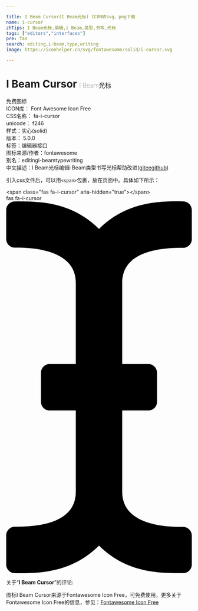 ```yaml
---

title: I Beam Cursor(I Beam光标) ICON转svg、png下载
name: i-cursor
zhTips: I Beam光标,编辑,i Beam,类型,书写,光标
tags: ["editors","interfaces"]
pre: fas
search: editing,i-beam,type,writing
image: https://iconhelper.cn/svg/fontawesome/solid/i-cursor.svg

---
```


# I Beam Cursor  <small style="font-size: 60%;font-weight: 100">I Beam光标</small>


<div class="detail-page">
<p>
<span><span class="badge-success badge">免费图标</span> </span>
<br/>
<span>
ICON库：
<span class="badge-secondary badge">Font Awesome Icon Free</span> 
</span>
<br/>
<span>
CSS名称：
<span class="badge-secondary badge">fa-i-cursor</span> 
</span>
<br/>
<span>
unicode：
<span class="badge-secondary badge">f246</span> 
<copy-btn content='f246' btn-title=""></copy-btn>
<copy-btn :content='String.fromCodePoint(parseInt("f246", 16))' btn-title="复制U"></copy-btn>
</span><br/><span>样式：<span class="badge-light badge">实心(solid)</span></span>
<br/>
<span>
版本：
<span class="badge-secondary badge">5.0.0</span> 
</span><br/><span>标签：<span class="badge-light badge"><router-link to="/tags/editors.html">编辑器</router-link></span><span class="badge-light badge"><router-link to="/tags/interfaces.html">接口</router-link></span></span>
<br/>
<span>图标来源/作者：<span class="badge-light badge">fontawesome</span></span> 
<br/>
<span>别名：<span class="badge-light badge">editing</span><span class="badge-light badge">i-beam</span><span class="badge-light badge">type</span><span class="badge-light badge">writing</span></span><br/><span class="zh-detail">中文描述：<span class="badge-primary badge">I Beam光标</span><span class="badge-primary badge">编辑</span><span class="badge-primary badge">i Beam</span><span class="badge-primary badge">类型</span><span class="badge-primary badge">书写</span><span class="badge-primary badge">光标</span><span class="help-link"><span>帮助改进</span>(<a href="https://gitee.com/liuwave/icon-helper/edit/master/json/fontawesome/solid/i-cursor.json" target="_blank" rel="noopener noreferrer">gitee</a><a href="https://github.com/liuwave/icon-helper/edit/master/json/fontawesome/solid/i-cursor.json" target="_blank" rel="noopener noreferrer">github</a></span>)</span><br/>
</p>
</div>
<div class="alert alert-dark">
  <i class="fas fa-i-cursor fa-xs"></i>
  <i class="fas fa-i-cursor fa-sm"></i>
  <i class="fas fa-i-cursor fa-lg"></i>
  <i class="fas fa-i-cursor fa-2x"></i>
  <i class="fas fa-i-cursor fa-3x"></i>
  <i class="fas fa-i-cursor fa-5x"></i>
  <i class="fas fa-i-cursor fa-7x"></i>
</div>
<div>
  <p>引入css文件后，可以用<code>&lt;span&gt;</code>包裹，放在页面中。具体如下所示：    
  </p>
  <div class="alert alert-primary" style="font-size: 14px">
    &lt;span class="fas fa-i-cursor" aria-hidden="true"&gt;&lt;/span&gt;
    <copy-btn content='<span class="fas fa-i-cursor" aria-hidden="true"></span>'></copy-btn>
  </div>
  <div class="alert alert-secondary">
    <i class="fas fa-i-cursor"
    style="font-size: 24px"
    aria-hidden="true"></i> fas fa-i-cursor
    <copy-btn content="fas fa-i-cursor" btn-title="复制图标名称"></copy-btn>
  </div>
</div>
<div id="svg" class="svg-wrap">
<svg xmlns="http://www.w3.org/2000/svg" viewBox="0 0 256 512"><path d="M256 52.048V12.065C256 5.496 250.726.148 244.158.066 211.621-.344 166.469.011 128 37.959 90.266.736 46.979-.114 11.913.114 5.318.157 0 5.519 0 12.114v39.645c0 6.687 5.458 12.078 12.145 11.998C38.111 63.447 96 67.243 96 112.182V224H60c-6.627 0-12 5.373-12 12v40c0 6.627 5.373 12 12 12h36v112c0 44.932-56.075 48.031-83.95 47.959C5.404 447.942 0 453.306 0 459.952v39.983c0 6.569 5.274 11.917 11.842 11.999 32.537.409 77.689.054 116.158-37.894 37.734 37.223 81.021 38.073 116.087 37.845 6.595-.043 11.913-5.405 11.913-12V460.24c0-6.687-5.458-12.078-12.145-11.998C217.889 448.553 160 444.939 160 400V288h36c6.627 0 12-5.373 12-12v-40c0-6.627-5.373-12-12-12h-36V112.182c0-44.932 56.075-48.213 83.95-48.142 6.646.018 12.05-5.346 12.05-11.992z"/></svg>
</div>
<detail full-name='fa-i-cursor'></detail>
<div class="icon-detail__container">
<p>关于“<b>I Beam Cursor</b>”的评论:</p>
</div>
<Vssue title="关于“I Beam Cursor”的评论" />    
<div><p>图标I Beam Cursor来源于Fontawesome Icon Free，可免费使用，更多关于  Fontawesome Icon Free的信息，参见：<a target="_blank" href="https://iconhelper.cn/fontawesome.html">Fontawesome Icon Free</a>
</p></div>

